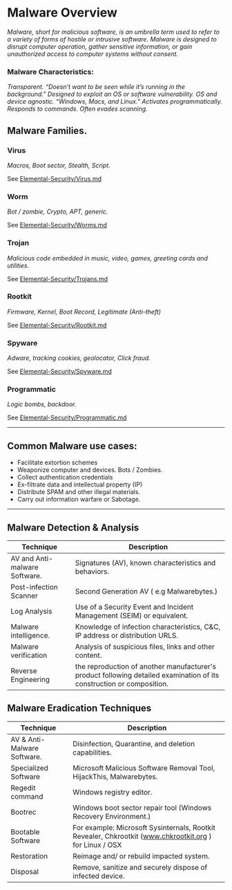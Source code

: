 # Malware Overview

*Malware, short for malicious software, is an umbrella term used to refer to a variety of forms of hostile or intrusive software. Malware is designed to disrupt computer operation, gather sensitive information, or gain unauthorized access to computer systems without consent.*

### Malware Characteristics:
*Transparent. “Doesn’t want to be seen while it’s running in the background.” Designed to exploit an OS or software vulnerability. OS and device agnostic. “Windows, Macs, and Linux.” Activates programmatically. Responds to commands.  Often evades scanning.*

## Malware Families.

### Virus
*Macros, Boot sector, Stealth, Script.*

See [Elemental-Security/Virus.md](Virus.md)

### Worm
*Bot / zombie, Crypto, APT, generic.*

See [Elemental-Security/Worms.md](Worms.md)

### Trojan
*Malicious code embedded in music, video, games, greeting cards and utilities.*

See [Elemental-Security/Trojans.md](Trojans.md)

### Rootkit
*Firmware, Kernel, Boot Record, Legitimate (Anti-theft)*

See [Elemental-Security/Rootkit.md](Rootkit.md)

### Spyware
*Adware, tracking cookies, geolocator, Click fraud.*

See [Elemental-Security/Spyware.md](Spyware.md)

### Programmatic
*Logic bombs, backdoor.*

See [Elemental-Security/Programmatic.md](Programmatic.md)

___
## Common Malware use cases:

* Facilitate extortion schemes
* Weaponize computer and devices. Bots / Zombies.
* Collect authentication credentials
* Ex-filtrate data and intellectual property (IP)
* Distribute SPAM and other illegal materials.
* Carry out information warfare or Sabotage.
____
## Malware Detection & Analysis

| Technique | Description |
|-----------|-------------|
| AV and Anti-malware Software.| Signatures (AV), known characteristics and behaviors.|
| Post-infection Scanner | Second Generation AV ( e.g Malwarebytes.) |
| Log Analysis | Use of a Security Event and Incident Management (SEIM) or equivalent.
| Malware intelligence.| Knowledge of infection characteristics, C&C, IP address or distribution URLS.|    
| Malware verification | Analysis of suspicious files, links and other content.|
|Reverse Engineering | the reproduction of another manufacturer's product following detailed examination of its construction or composition. |

## Malware Eradication Techniques
| Technique | Description |
|-----------|-------------|
| AV & Anti-Malware Software.| Disinfection, Quarantine, and deletion capabilities.|
| Specialized Software | Microsoft Malicious Software Removal Tool, HijackThis, Malwarebytes.|
| Regedit command | Windows registry editor.|
| Bootrec | Windows boot sector repair tool (Windows Recovery Environment.)
| Bootable Software| For example: Microsoft Sysinternals, Rootkit Revealer, Chkrootkit (www.chkrootkit.org ) for Linux / OSX |
| Restoration | Reimage and/ or rebuild impacted system.|
| Disposal | Remove, sanitize and securely dispose of infected device.|

